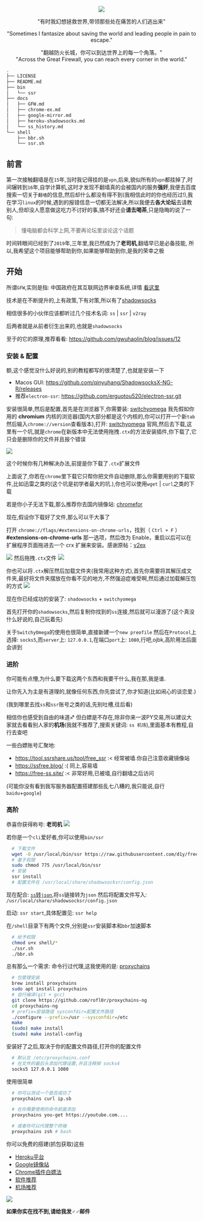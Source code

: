 <p align="center">
  <img src="https://i.loli.net/2019/02/08/5c5c5dcf30f30.png">
</p>

<p align="center">
  "有时我幻想拯救世界,带领那些处在痛苦的人们逃出来"
</p>
<p align="center">
  "Sometimes I fantasize about saving the world and leading people in pain to escape."
</p>

<p align="center">
"翻越防火长城，你可以到达世界上的每一个角落。"<br>
"Across the Great Firewall, you can reach every corner in the world."
</p>

```bash
.
├── LICENSE
├── README.md
├── bin
│   └── ssr
├── docs
│   ├── GFW.md
│   ├── chrome-ex.md
│   ├── google-mirror.md
│   ├── heroku-shadowsocks.md
│   └── ss_history.md
└── shell
    ├── bbr.sh
    └── ssr.sh

```

## 前言

第一次接触翻墙是在`15`年,当时我记得挂的是`vpn`,后来,貌似所有的`vpn`都挂掉了,时间辗转到`16`年,自学计算机,这时才发现不翻墙真的会被国内的服务**强奸**,我便去百度搜索一切关于`翻墙`的信息,然后却什么都没有得不到(我相信此时的你也经历过!),我在学习`linux`的时候,遇到的报错信息一切都无法解决,所以我便去**各大论坛**去请教别人,但却没人愿意做这吃力不讨好的事,搞不好还会**请去喝茶**,只是隐晦的说了一句:

> 懂电脑都会科学上网,不要再论坛里谈论这个话题

时间转眼间已经到了`2019`年,三年里,我已然成为了**老司机**,翻墙早已是必备技能,
所以,我希望这个项目能够帮助到你,如果能够帮助到你,是我的荣幸之极

## 开始
所谓`GFW`,实则是指: 中国政府在其互联网边界审查系统,详情 [看这里](docs/GFW.md)

技术是在不断提升的,上有政策,下有对策,所以有了[shadowsocks](docs/ss_history.md)

相信很多的小伙伴应该都听过几个技术名词: `ss` | `ssr` | `v2ray`

后两者就是从前者衍生出来的,也就是`shadowsocks`

至于的它的原理,推荐看看: https://github.com/gwuhaolin/blog/issues/12

### 安装 & 配置
额,这个感觉没什么好说的,别的教程都写的很清楚了,也就是安装一下

- Macos GUI: https://github.com/qinyuhang/ShadowsocksX-NG-R/releases
- 推荐`electron-ssr`: https://github.com/erguotou520/electron-ssr.git

安装很简单,然后是配置,首先是在浏览器下,你需要装: [switchyomega](https://www.switchyomega.com/) 我先假如你用的 **chromium** 内核的浏览器(国内大部分都是这个内核的,你可以打开一个新`tab`然后输入`chrome://version`查看版本),打开: [switchyomega](https://switchyomega.com) 官网,然后去下载,这里有一个坑,就是`chrome`在新版本中无法使用拖拽`.ctx`的方法安装插件,你下载了,它只会是删除你的文件并且报个错误

![](https://i.loli.net/2019/02/08/5c5d5ffa75d65.png)

这个时候你有几种解决办法,前提是你下载了`.ctx`扩展文件

上面说了,你若在`chrome`里下载它只帮你把文件自动删除,那么你需要用别的下载软件,比如迅雷之类的(这个坑是初学者最大的坑.),你也可以使用`wget` | `curl`之类的下载

若是你小子无法下载,那么推荐你去国内镜像站: [chromefor](https://www.chromefor.com/proxy-switchyomega_v2-5-20/)

现在,假设你下载好了文件,那么可以干大事了

打开 `chrome://flags/#extensions-on-chrome-urls`，找到（ `Ctrl + F` ）**#extensions-on-chrome-urls** 那一选项，然后改为 Enable，重启以后可以在扩展程序页面拖进去一个 crx 扩展来安装。感谢原帖：[v2ex](https://www.v2ex.com/t/502181)

![](https://i.loli.net/2019/02/08/5c5d62267bbd3.png)
然后拖拽`.ctx`文件
![](https://i.loli.net/2019/02/08/5c5d642932fe5.gif)

你也可以将`.ctx`解压然后加载文件夹(我常用这种方式),首先你需要将其解压成文件夹,最好将文件夹摆放在你看不见的地方,不然强迫症难受啊,然后通过加载解压包的方式
![](https://i.loli.net/2019/02/08/5c5d660fc91da.gif)

现在你已经成功的安装了: `shadowsocks` + `switchyomega`

首先打开你的`shadowsocks`,然后复制你找到的`ss`连接,然后就可以漫游了(这个真没什么好说的,自己玩着先)

关于`SwitchyOmega`的使用也很简单,直接新建一个`new preofile`
然后在`Protocol`上选择: `socks5`,而`server`上: `127.0.0.1`,在端口`port`上: `1080`,行吧,ojbk,高阶用法后面会讲到

### 进阶
你可能有点懵,为什么要下载这两个东西和我要干什么,我在那,我是谁.

让你先入为主是有道理的,就像任何东西,你先尝试了,你才知道(比如闹心的谈恋爱.)

(我到哪里去找`ss`和`ssr`账号之类的话,先别吐槽,往后看)

相信你也感受到自由的味道♐️ 但白嫖是不存在,除非你来一波PY交易,所以建议大家就去看看别人家的**机场**(我就不推荐了,搜索关键词: `ss 机场`),里面基本有教程,自行去查吧

一些白嫖账号汇聚地:
- https://tool.ssrshare.us/tool/free_ssr :< 经常被墙.你自己注意收藏镜像站
- https://ssfree.blog/ :( 同上,容易墙
- https://free-ss.site/ :< 非常好用,已被墙,自行翻墙之后访问

(可能你没有看到我写服务器配置搭建那些乱七八糟的,我只能说,自行`baidu`+`google`)

### 高阶
恭喜你获得称号: **老司机**
![](https://i.loli.net/2019/01/01/5c2a446be6036.png)

若你是一个`cli`爱好者,你可以使用`bin/ssr`
```bash
  # 下载文件
  wget -O /usr/local/bin/ssr https://raw.githubusercontent.com/d1y/freedom/master/bin/ssr
  # 基于权限
  sudo chmod 775 /usr/local/bin/ssr
  # 安装
  ssr install
  # 配置文件在 /usr/local/share/shadowsocksr/config.json
```
现在配合: [`ss`转`json`](http://es6.top/ssr2json/),将`ss`链接转为`json`
然后将配置文件写入: `/usr/local/share/shadowsocksr/config.json`

启动: `ssr start`,具体配置见: `ssr help`

在`/shell`目录下有两个文件,分别是`ssr`安装脚本和`bbr`加速脚本
```bash
  # 给予权限
  chmod u+x shell/*
  ./ssr.sh
  ./bbr.sh
```

总有那么一个需求: 命令行过代理,这我使用的是: [proxychains](https://github.com/rofl0r/proxychains-ng)
```bash
  # 包管理安装
  brew install proxychains
  sudo apt install proxychains
  # 自行编译(git + gcc)
  git clone https://github.com/rofl0r/proxychains-ng
  cd proxychains-ng
  # prefix=安装路径 sysconfdir=配置文件路径
  ./configure --prefix=/usr --sysconfdir=/etc
  make
  (sudo) make install
  (sudo) make install-config
```
安装好了之后,取决于你的配置文件路径,打开你的配置文件
```bash
  # 默认在 /etc/proxychains.conf
  # 在文件的最后头添加代理设置,并且注释掉 socks4
  socks5 127.0.0.1 1080
```
使用很简单
```bash
  # 你可以测试一个是否成功了
  proxychains curl ip.sb

  # 在你需要使用的命令前面添加
  proxychains you-get https://youtube.com....

  # 或者你可以代理整个终端
  proxychains zsh # bash

```

你可以免费的搭建(抓包获取)这些

- [Heroku平台](docs/heroku-shadowsocks.md)
- [Google镜像站](docs/google-mirror.md)
- [Chrome插件白嫖法](docs/chrome-ex.md)
- [软件推荐](docs/software.md)
- [机场推荐](docs/flys.md)

![](https://files.catbox.moe/plt9wt.svg)

**如果你实在找不到,请给我发♂♂邮件**
